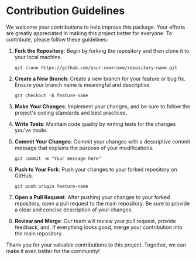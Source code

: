 # Contribution Guidelines

We welcome your contributions to help improve this package. Your efforts are greatly appreciated in making this project better for everyone. To contribute, please follow these guidelines:

1. **Fork the Repository**: Begin by forking the repository and then clone it to your local machine.

    ```
    git clone https://github.com/your-username/repository-name.git
    ```

2. **Create a New Branch**: Create a new branch for your feature or bug fix. Ensure your branch name is meaningful and descriptive.

    ```
    git checkout -b feature-name
    ```

3. **Make Your Changes**: Implement your changes, and be sure to follow the project's coding standards and best practices.

4. **Write Tests**: Maintain code quality by writing tests for the changes you've made.

5. **Commit Your Changes**: Commit your changes with a descriptive commit message that explains the purpose of your modifications.

    ```
    git commit -m "Your message here"
    ```

6. **Push to Your Fork**: Push your changes to your forked repository on GitHub.

    ```
    git push origin feature-name
    ```

7. **Open a Pull Request**: After pushing your changes to your forked repository, open a pull request to the main repository. Be sure to provide a clear and concise description of your changes.

8. **Review and Merge**: Our team will review your pull request, provide feedback, and, if everything looks good, merge your contribution into the main repository.

Thank you for your valuable contributions to this project. Together, we can make it even better for the community!
